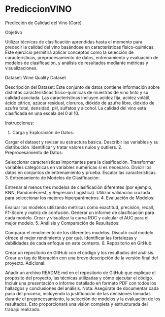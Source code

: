 # PrediccionVINO

Predicción de Calidad del Vino (Core)

Objetivo

Utilizar técnicas de clasificación aprendidas hasta el momento para predecir la calidad del vino basándose en características físico-químicas. Este ejercicio permitirá aplicar conceptos como la selección de características, preprocesamiento de datos, entrenamiento y evaluación de modelos de clasificación, y análisis de resultados mediante métricas y visualizaciones.

Dataset: Wine Quality Dataset

Descripción del Dataset: Este conjunto de datos contiene información sobre distintas características físico-químicas de muestras de vino tinto y su calidad asociada. Las características incluyen acidez fija, acidez volátil, ácido cítrico, azúcar residual, cloruros, dióxido de azufre libre, dióxido de azufre total, densidad, pH, sulfatos y alcohol. La calidad del vino está clasificada en una escala del 0 al 10.

Instrucciones:

 1. Carga y Exploración de Datos:

Cargar el dataset y revisar su estructura básica.
Describir las variables y su distribución.
Identificar y tratar valores nulos y outliers.
 2. Preprocesamiento de Datos:

Seleccionar características importantes para la clasificación.
Transformar variables categóricas en variables numéricas si es necesario.
Dividir los datos en conjuntos de entrenamiento y prueba.
Escalar las características.
 3. Entrenamiento de Modelos de Clasificación:

Entrenar al menos tres modelos de clasificación diferentes (por ejemplo, KNN, RandomForest, y Regresión Logística).
Utilizar validación cruzada para seleccionar los mejores hiperparámetros.
 4. Evaluación de Modelos:

Evaluar los modelos utilizando métricas como exactitud, precisión, recall, F1-Score y matriz de confusión.
Generar un informe de clasificación para cada modelo.
Crear y visualizar la curva ROC y calcular el AUC para el mejor modelo.
 5. Análisis y Comparación de Resultados:

Comparar el rendimiento de los diferentes modelos.
Discutir cuál modelo ofrece el mejor rendimiento y por qué.
Identificar las fortalezas y debilidades de cada enfoque en este contexto.
 6. Repositorio en GitHub:

Crear un repositorio en GitHub con el código y los resultados del análisis.
Crear un tag de liberación con una breve descripción de la versión final del proyecto.
Adicional:

Añadir un archivo README.md en el repositorio de GitHub que explique el propósito del proyecto, las técnicas utilizadas y cómo ejecutar el código.
Incluir una presentación o informe detallado en formato PDF con todos los hallazgos y conclusiones del análisis.
Nota: Asegúrate de documentar cada paso del proceso, incluyendo la justificación de las decisiones tomadas durante el preprocesamiento, la selección de modelos y la evaluación de los resultados. Esto proporcionará una visión completa y estructurada del trabajo realizado.
